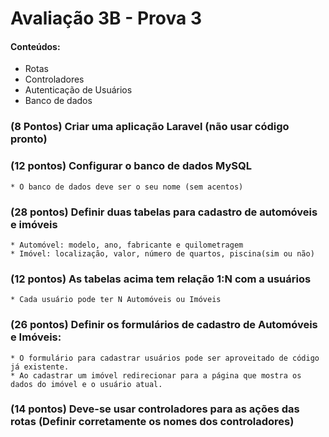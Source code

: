 
# Avaliação 3B - Prova 3

#### Conteúdos:
* Rotas
* Controladores
* Autenticação de Usuários
* Banco de dados

### (8 Pontos) Criar uma aplicação Laravel (não usar código pronto)
### (12 pontos) Configurar o banco de dados MySQL
    * O banco de dados deve ser o seu nome (sem acentos)
### (28 pontos) Definir duas tabelas para cadastro de automóveis e imóveis
    * Automóvel: modelo, ano, fabricante e quilometragem
    * Imóvel: localização, valor, número de quartos, piscina(sim ou não)
### (12 pontos) As tabelas acima tem relação 1:N com a usuários
    * Cada usuário pode ter N Automóveis ou Imóveis
### (26 pontos) Definir os formulários de cadastro de Automóveis e Imóveis:

    * O formulário para cadastrar usuários pode ser aproveitado de código já existente.
    * Ao cadastrar um imóvel redirecionar para a página que mostra os dados do imóvel e o usuário atual.
### (14 pontos) Deve-se usar controladores para as ações das rotas (Definir corretamente os nomes dos controladores)